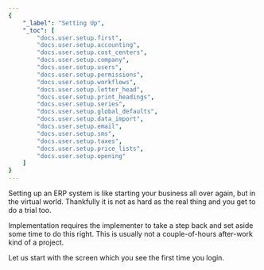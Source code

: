 ```yaml
---
{
	"_label": "Setting Up",
	"_toc": [
		"docs.user.setup.first",
		"docs.user.setup.accounting",
		"docs.user.setup.cost_centers",
		"docs.user.setup.company",
		"docs.user.setup.users",
		"docs.user.setup.permissions",
		"docs.user.setup.workflows",
		"docs.user.setup.letter_head",
		"docs.user.setup.print_headings",
		"docs.user.setup.series",
		"docs.user.setup.global_defaults",
		"docs.user.setup.data_import",
		"docs.user.setup.email",
		"docs.user.setup.sms",
		"docs.user.setup.taxes",
		"docs.user.setup.price_lists",
		"docs.user.setup.opening"
	]
}
---
```

Setting up an ERP system is like starting your business all over again, but in the virtual
world. Thankfully it is not as hard as the real thing and you get to do a trial too.

Implementation requires the implementer to take a step back and set aside some time to do this right. This is usually not a couple-of-hours after-work kind of a project.

Let us start with the screen which you see the first time you login.
